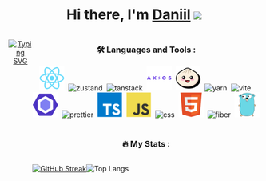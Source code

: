 <h1 align="center">Hi there, I'm <a href="https://daniilshat.ru/" target="_blank">Daniil</a>
<img src="https://github.com/blackcater/blackcater/raw/main/images/Hi.gif" height="32"/></h1>

<div style="display: flex;" align="center">
  
  [![Typing SVG](https://readme-typing-svg.herokuapp.com?color=%2336BCF7&lines=Frontend+developer&center=true)](https://git.io/typing-svg)
  
<div/>

### 🛠️ Languages and Tools :

<img src="https://github.com/devicons/devicon/blob/master/icons/react/react-original.svg" alt="react-js" width="50" height="50" />&nbsp;
<img src="https://api.iconify.design/devicon:zustand.svg" alt="zustand" width="50" height="50" />&nbsp;
<img src="https://tanstack.com/assets/splash-dark-8nwlc0Nt.png" alt="tanstack" width="50" height="50" />&nbsp;
<img src="https://github.com/devicons/devicon/blob/master/icons/axios/axios-plain-wordmark.svg" alt="axios" width="50" height="50" />&nbsp;
<img src="https://github.com/devicons/devicon/blob/master/icons/bun/bun-original.svg" alt="bun" width="50" height="50" />&nbsp;
<img src="https://api.iconify.design/logos:yarn.svg" alt="yarn" width="50" height="50" />&nbsp;
<img src="https://api.iconify.design/vscode-icons:file-type-vite.svg" alt="vite" width="50" height="50" />&nbsp;
<img src="https://github.com/devicons/devicon/blob/master/icons/eslint/eslint-original.svg" alt="eslint" width="50" height="50" />&nbsp;
<img src="https://api.iconify.design/vscode-icons:file-type-prettier.svg" alt="prettier" width="50" height="50" />&nbsp;
<img src="https://github.com/devicons/devicon/blob/master/icons/typescript/typescript-original.svg" alt="ts" width="50" height="50" />&nbsp;
<img src="https://github.com/devicons/devicon/blob/master/icons/javascript/javascript-original.svg" alt="js" width="50" height="50" />&nbsp;
<img src="https://camo.githubusercontent.com/55193e90935d7e70c00f1e32a92183a65e82237e16045b007d17f02043c23ebb/68747470733a2f2f63737364622e6f72672f696d616765732f6373732e737667" alt="css" width="50" height="50" />&nbsp;
<img src="https://github.com/devicons/devicon/blob/master/icons/html5/html5-original.svg" alt="html"  height="50" />&nbsp;
<img src="https://api.iconify.design/devicon:fiber.svg" alt="fiber" width="50"  height="50" />&nbsp;
<img src="https://github.com/devicons/devicon/blob/master/icons/go/go-original.svg" alt="go" width="50"  height="50" />&nbsp;

### :fire: My Stats :

<div style="display: flex;" align="center">
  
  [![GitHub Streak](https://github-readme-streak-stats-wheat-delta.vercel.app?user=FantomStudy&theme=tokyonight&hide_border=true)](https://git.io/streak-stats)
  
  ![Top Langs](https://github-readme-stats.vercel.app/api/top-langs/?username=FantomStudy&layout=compact&theme=tokyonight&hide_border=true)
<div />
  
<!--
**FantomStudy/FantomStudy** is a ✨ _special_ ✨ repository because its `README.md` (this file) appears on your GitHub profile.

Here are some ideas to get you started:

- 🔭 I’m currently working on ...
- 🌱 I’m currently learning ...
- 👯 I’m looking to collaborate on ...
- 🤔 I’m looking for help with ...
- 💬 Ask me about ...
- 📫 How to reach me: ...
- 😄 Pronouns: ...
- ⚡ Fun fact: ...
-->
